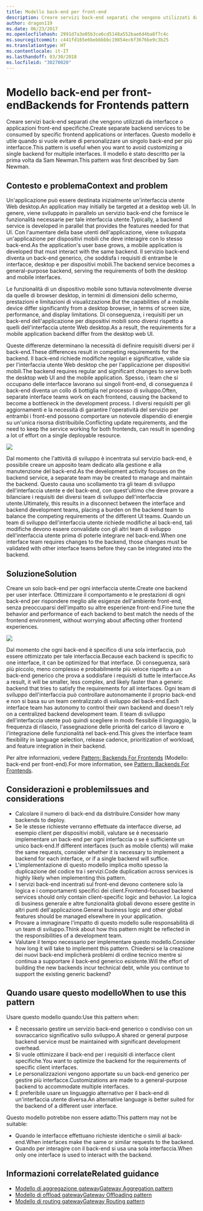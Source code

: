 ```yaml
---
title: Modello back-end per front-end
description: Creare servizi back-end separati che vengono utilizzati da interfacce o applicazioni front-end specifiche.
author: dragon119
ms.date: 06/23/2017
ms.openlocfilehash: 2991d7a3e05b3ce6cd5148a552bae6d4ba8f7c4c
ms.sourcegitcommit: c441fd165e6bebbbbbc19854ec6f3676be9c3b25
ms.translationtype: HT
ms.contentlocale: it-IT
ms.lasthandoff: 03/30/2018
ms.locfileid: "30270020"
---
```

# <a name="backends-for-frontends-pattern"></a><span data-ttu-id="8f96b-103">Modello back-end per front-end</span><span class="sxs-lookup"><span data-stu-id="8f96b-103">Backends for Frontends pattern</span></span>

<span data-ttu-id="8f96b-104">Creare servizi back-end separati che vengono utilizzati da interfacce o applicazioni front-end specifiche.</span><span class="sxs-lookup"><span data-stu-id="8f96b-104">Create separate backend services to be consumed by specific frontend applications or interfaces.</span></span> <span data-ttu-id="8f96b-105">Questo modello è utile quando si vuole evitare di personalizzare un singolo back-end per più interfacce.</span><span class="sxs-lookup"><span data-stu-id="8f96b-105">This pattern is useful when you want to avoid customizing a single backend for multiple interfaces.</span></span> <span data-ttu-id="8f96b-106">Il modello è stato descritto per la prima volta da Sam Newman.</span><span class="sxs-lookup"><span data-stu-id="8f96b-106">This pattern was first described by Sam Newman.</span></span>

## <a name="context-and-problem"></a><span data-ttu-id="8f96b-107">Contesto e problema</span><span class="sxs-lookup"><span data-stu-id="8f96b-107">Context and problem</span></span>

<span data-ttu-id="8f96b-108">Un'applicazione può essere destinata inizialmente un'interfaccia utente Web desktop.</span><span class="sxs-lookup"><span data-stu-id="8f96b-108">An application may initially be targeted at a desktop web UI.</span></span> <span data-ttu-id="8f96b-109">In genere, viene sviluppato in parallelo un servizio back-end che fornisce le funzionalità necessarie per tale interfaccia utente.</span><span class="sxs-lookup"><span data-stu-id="8f96b-109">Typically, a backend service is developed in parallel that provides the features needed for that UI.</span></span> <span data-ttu-id="8f96b-110">Con l'aumentare della base utenti dell'applicazione, viene sviluppata un'applicazione per dispositivi mobili che deve interagire con lo stesso back-end.</span><span class="sxs-lookup"><span data-stu-id="8f96b-110">As the application's user base grows, a mobile application is developed that must interact with the same backend.</span></span> <span data-ttu-id="8f96b-111">Il servizio back-end diventa un back-end generico, che soddisfa i requisiti di entrambe le interfacce, desktop e per dispositivi mobili.</span><span class="sxs-lookup"><span data-stu-id="8f96b-111">The backend service becomes a general-purpose backend, serving the requirements of both the desktop and mobile interfaces.</span></span>

<span data-ttu-id="8f96b-112">Le funzionalità di un dispositivo mobile sono tuttavia notevolmente diverse da quelle di browser desktop, in termini di dimensioni dello schermo, prestazioni e limitazioni di visualizzazione.</span><span class="sxs-lookup"><span data-stu-id="8f96b-112">But the capabilities of a mobile device differ significantly from a desktop browser, in terms of screen size, performance, and display limitations.</span></span> <span data-ttu-id="8f96b-113">Di conseguenza, i requisiti per un back-end dell'applicazione per dispositivi mobili sono diversi rispetto a quelli dell'interfaccia utente Web desktop.</span><span class="sxs-lookup"><span data-stu-id="8f96b-113">As a result, the requirements for a mobile application backend differ from the desktop web UI.</span></span> 

<span data-ttu-id="8f96b-114">Queste differenze determinano la necessità di definire requisiti diversi per il back-end.</span><span class="sxs-lookup"><span data-stu-id="8f96b-114">These differences result in competing requirements for the backend.</span></span> <span data-ttu-id="8f96b-115">Il back-end richiede modifiche regolari e significative, valide sia per l'interfaccia utente Web desktop che per l'applicazione per dispositivi mobili.</span><span class="sxs-lookup"><span data-stu-id="8f96b-115">The backend requires regular and significant changes to serve both the desktop web UI and the mobile application.</span></span> <span data-ttu-id="8f96b-116">Spesso, i team che si occupano delle interfacce lavorano sui singoli front-end, di conseguenza il back-end diventa un collo di bottiglia nel processo di sviluppo.</span><span class="sxs-lookup"><span data-stu-id="8f96b-116">Often, separate interface teams work on each frontend, causing the backend to become a bottleneck in the development process.</span></span> <span data-ttu-id="8f96b-117">I diversi requisiti per gli aggiornamenti e la necessità di garantire l'operatività del servizio per entrambi i front-end possono comportare un notevole dispendio di energie su un'unica risorsa distribuibile.</span><span class="sxs-lookup"><span data-stu-id="8f96b-117">Conflicting update requirements, and the need to keep the service working for both frontends, can result in spending a lot of effort on a single deployable resource.</span></span>

![](./_images/backend-for-frontend.png) 

<span data-ttu-id="8f96b-118">Dal momento che l'attività di sviluppo è incentrata sul servizio back-end, è possibile creare un apposito team dedicato alla gestione e alla manutenzione del back-end.</span><span class="sxs-lookup"><span data-stu-id="8f96b-118">As the development activity focuses on the backend service, a separate team may be created to manage and maintain the backend.</span></span> <span data-ttu-id="8f96b-119">Questo causa uno scollamento tra gli team di sviluppo dell'interfaccia utente e del back-end, con quest'ultimo che deve provare a bilanciare i requisiti dei diversi team di sviluppo dell'interfaccia utente.</span><span class="sxs-lookup"><span data-stu-id="8f96b-119">Ultimately, this results in a disconnect between the interface and backend development teams, placing a burden on the backend team to balance the competing requirements of the different UI teams.</span></span> <span data-ttu-id="8f96b-120">Quando un team di sviluppo dell'interfaccia utente richiede modifiche al back-end, tali modifiche devono essere convalidate con gli altri team di sviluppo dell'interfaccia utente prima di poterle integrare nel back-end.</span><span class="sxs-lookup"><span data-stu-id="8f96b-120">When one interface team requires changes to the backend, those changes must be validated with other interface teams before they can be integrated into the backend.</span></span> 

## <a name="solution"></a><span data-ttu-id="8f96b-121">Soluzione</span><span class="sxs-lookup"><span data-stu-id="8f96b-121">Solution</span></span>

<span data-ttu-id="8f96b-122">Creare un solo back-end per ogni interfaccia utente.</span><span class="sxs-lookup"><span data-stu-id="8f96b-122">Create one backend per user interface.</span></span> <span data-ttu-id="8f96b-123">Ottimizzare il comportamento e le prestazioni di ogni back-end per rispondere meglio alle esigenze dell'ambiente front-end, senza preoccuparsi dell'impatto su altre esperienze front-end.</span><span class="sxs-lookup"><span data-stu-id="8f96b-123">Fine tune the behavior and performance of each backend to best match the needs of the frontend environment, without worrying about affecting other frontend experiences.</span></span>

![](./_images/backend-for-frontend-example.png) 

<span data-ttu-id="8f96b-124">Dal momento che ogni back-end è specifico di una sola interfaccia, può essere ottimizzato per tale interfaccia.</span><span class="sxs-lookup"><span data-stu-id="8f96b-124">Because each backend is specific to one interface, it can be optimized for that interface.</span></span> <span data-ttu-id="8f96b-125">Di conseguenza, sarà più piccolo, meno complesso e probabilmente più veloce rispetto a un back-end generico che prova a soddisfare i requisiti di tutte le interfacce.</span><span class="sxs-lookup"><span data-stu-id="8f96b-125">As a result, it will be smaller, less complex, and likely faster than a generic backend that tries to satisfy the requirements for all interfaces.</span></span> <span data-ttu-id="8f96b-126">Ogni team di sviluppo dell'interfaccia può controllare autonomamente il proprio back-end e non si basa su un team centralizzato di sviluppo del back-end.</span><span class="sxs-lookup"><span data-stu-id="8f96b-126">Each interface team has autonomy to control their own backend and doesn't rely on a centralized backend development team.</span></span> <span data-ttu-id="8f96b-127">Il team di sviluppo dell'interfaccia utente può quindi scegliere in modo flessibile il linguaggio, la frequenza di rilascio, l'assegnazione delle priorità del carico di lavoro e l'integrazione delle funzionalità nel back-end.</span><span class="sxs-lookup"><span data-stu-id="8f96b-127">This gives the interface team flexibility in language selection, release cadence, prioritization of workload, and feature integration in their backend.</span></span>

<span data-ttu-id="8f96b-128">Per altre informazioni, vedere [Pattern: Backends For Frontends](http://samnewman.io/patterns/architectural/bff/) (Modello: back-end per front-end).</span><span class="sxs-lookup"><span data-stu-id="8f96b-128">For more information, see [Pattern: Backends For Frontends](http://samnewman.io/patterns/architectural/bff/).</span></span>

## <a name="issues-and-considerations"></a><span data-ttu-id="8f96b-129">Considerazioni e problemi</span><span class="sxs-lookup"><span data-stu-id="8f96b-129">Issues and considerations</span></span>

- <span data-ttu-id="8f96b-130">Calcolare il numero di back-end da distribuire.</span><span class="sxs-lookup"><span data-stu-id="8f96b-130">Consider how many backends to deploy.</span></span>
- <span data-ttu-id="8f96b-131">Se le stesse richieste verranno effettuate da interfacce diverse, ad esempio client per dispositivi mobili, valutare se è necessario implementare un back-end per ogni interfaccia o se è sufficiente un unico back-end.</span><span class="sxs-lookup"><span data-stu-id="8f96b-131">If different interfaces (such as mobile clients) will make the same requests, consider whether it is necessary to implement a backend for each interface, or if a single backend will suffice.</span></span>
- <span data-ttu-id="8f96b-132">L'implementazione di questo modello implica molto spesso la duplicazione del codice tra i servizi.</span><span class="sxs-lookup"><span data-stu-id="8f96b-132">Code duplication across services is highly likely when implementing this pattern.</span></span>
- <span data-ttu-id="8f96b-133">I servizi back-end incentrati sul front-end devono contenere solo la logica e i comportamenti specifici dei client.</span><span class="sxs-lookup"><span data-stu-id="8f96b-133">Frontend-focused backend services should only contain client-specific logic and behavior.</span></span> <span data-ttu-id="8f96b-134">La logica di business generale e altre funzionalità globali devono essere gestite in altri punti dell'applicazione.</span><span class="sxs-lookup"><span data-stu-id="8f96b-134">General business logic and other global features should be managed elsewhere in your application.</span></span>
- <span data-ttu-id="8f96b-135">Provare a immaginare l'impatto di questo modello sulle responsabilità di un team di sviluppo.</span><span class="sxs-lookup"><span data-stu-id="8f96b-135">Think about how this pattern might be reflected in the responsibilities of a development team.</span></span>
- <span data-ttu-id="8f96b-136">Valutare il tempo necessario per implementare questo modello.</span><span class="sxs-lookup"><span data-stu-id="8f96b-136">Consider how long it will take to implement this pattern.</span></span> <span data-ttu-id="8f96b-137">Chiedersi se la creazione dei nuovi back-end implicherà problemi di ordine tecnico mentre si continua a supportare il back-end generico esistente.</span><span class="sxs-lookup"><span data-stu-id="8f96b-137">Will the effort of building the new backends incur technical debt, while you continue to support the existing generic backend?</span></span>

## <a name="when-to-use-this-pattern"></a><span data-ttu-id="8f96b-138">Quando usare questo modello</span><span class="sxs-lookup"><span data-stu-id="8f96b-138">When to use this pattern</span></span>

<span data-ttu-id="8f96b-139">Usare questo modello quando:</span><span class="sxs-lookup"><span data-stu-id="8f96b-139">Use this pattern when:</span></span>

- <span data-ttu-id="8f96b-140">È necessario gestire un servizio back-end generico o condiviso con un sovraccarico significativo sullo sviluppo.</span><span class="sxs-lookup"><span data-stu-id="8f96b-140">A shared or general purpose backend service must be maintained with significant development overhead.</span></span>
- <span data-ttu-id="8f96b-141">Si vuole ottimizzare il back-end per i requisiti di interfacce client specifiche.</span><span class="sxs-lookup"><span data-stu-id="8f96b-141">You want to optimize the backend for the requirements of specific client interfaces.</span></span>
- <span data-ttu-id="8f96b-142">Le personalizzazioni vengono apportate su un back-end generico per gestire più interfacce.</span><span class="sxs-lookup"><span data-stu-id="8f96b-142">Customizations are made to a general-purpose backend to accommodate multiple interfaces.</span></span>
- <span data-ttu-id="8f96b-143">È preferibile usare un linguaggio alternativo per il back-end di un'interfaccia utente diversa.</span><span class="sxs-lookup"><span data-stu-id="8f96b-143">An alternative language is better suited for the backend of a different user interface.</span></span>

<span data-ttu-id="8f96b-144">Questo modello potrebbe non essere adatto:</span><span class="sxs-lookup"><span data-stu-id="8f96b-144">This pattern may not be suitable:</span></span>

- <span data-ttu-id="8f96b-145">Quando le interfacce effettuano richieste identiche o simili al back-end.</span><span class="sxs-lookup"><span data-stu-id="8f96b-145">When interfaces make the same or similar requests to the backend.</span></span>
- <span data-ttu-id="8f96b-146">Quando per interagire con il back-end si usa una sola interfaccia.</span><span class="sxs-lookup"><span data-stu-id="8f96b-146">When only one interface is used to interact with the backend.</span></span>

## <a name="related-guidance"></a><span data-ttu-id="8f96b-147">Informazioni correlate</span><span class="sxs-lookup"><span data-stu-id="8f96b-147">Related guidance</span></span>

- [<span data-ttu-id="8f96b-148">Modello di aggregazione gateway</span><span class="sxs-lookup"><span data-stu-id="8f96b-148">Gateway Aggregation pattern</span></span>](./gateway-aggregation.md)
- [<span data-ttu-id="8f96b-149">Modello di offload gateway</span><span class="sxs-lookup"><span data-stu-id="8f96b-149">Gateway Offloading pattern</span></span>](./gateway-offloading.md)
- [<span data-ttu-id="8f96b-150">Modello di routing gateway</span><span class="sxs-lookup"><span data-stu-id="8f96b-150">Gateway Routing pattern</span></span>](./gateway-routing.md)


